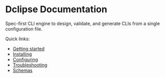 # Dclipse Documentation

Spec-first CLI engine to design, validate, and generate CLIs from a single configuration file.

Quick links:

- [Getting started](getting-started/index.md)
- [Installing](getting-started/installing.md)
- [Configuring](getting-started/configuring.md)
- [Troubleshooting](getting-started/troubleshooting.md)
- [Schemas](schema/index.md)
